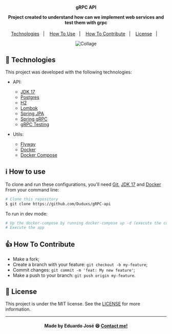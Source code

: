 <h4 align="center">
  <p>gRPC API</p>
  
  <p>Project created to understand how can we implement web services and test them with grpc</p>
</h4>

<p align="center">
  <a href="#rocket-technologies">Technologies</a>&nbsp;&nbsp;&nbsp;|&nbsp;&nbsp;&nbsp;
  <a href="#information_source-how-to-use">How To Use</a>&nbsp;&nbsp;&nbsp;|&nbsp;&nbsp;&nbsp;
  <a href="#thumbsup-how-to-contribute">How To Contribute</a>&nbsp;&nbsp;&nbsp;|&nbsp;&nbsp;&nbsp;
  <a href="#memo-license">License</a>&nbsp;&nbsp;&nbsp;|&nbsp;&nbsp;&nbsp;
</p>

<p align="center">
<img alt="Collage" src="https://ik.imagekit.io/27ewoxssse/grpc_EgF6JkKju.png?ik-sdk-version=javascript-1.4.3&updatedAt=1664669087867"> 
</p>

## :rocket: Technologies

This project was developed with the following technologies:

- API:

  - [JDK 17](https://www.oracle.com/java/technologies/javase/jdk17-archive-downloads.html)
  - [Postgres](https://www.postgresql.org/)
  - [H2](https://h2database.com/html/main.html)
  - [Lombok](https://projectlombok.org/)
  - [Spring JPA](https://docs.spring.io/spring-data/jpa/docs/current/reference/html/)
  - [Spring gRPC](https://github.com/yidongnan/grpc-spring-boot-starter)
  - [gRPC Testing](https://mvnrepository.com/artifact/io.grpc/grpc-testing)
  
- Utils:

  - [Flyway](https://flywaydb.org/)
  - [Docker](https://www.docker.com/)
  - [Docker Compose](https://docs.docker.com/compose/)
  
## :information_source: How to use
To clone and run these configurations, you'll need [Git](https://git-scm.com), [JDK 17](https://www.oracle.com/java/technologies/javase/jdk17-archive-downloads.html) and [Docker](https://www.docker.com/) From your command line:

```bash
# Clone this repository
$ git clone https://github.com/Duduxs/gRPC-api
```

To run in dev mode:

```bash
# Up the docker-compose by running docker-compose up -d (execute the command right in docker fold). 
# Execute the app
```

## :thumbsup: How To Contribute

-  Make a fork;
-  Create a branch with your feature: `git checkout -b my-feature`;
-  Commit changes: `git commit -m 'feat: My new feature'`;
-  Make a push to your branch: `git push origin my-feature`.

## :memo: License
This project is under the MIT license. See the [LICENSE](https://github.com/Duduxs/gRPC-api/blob/main/LICENSE) for more information.

    
---

<h4 align="center">
    Made by Eduardo José 😆 <a href="https://www.linkedin.com/in/eduarddojose/" target="_blank">Contact me!</a>
</h4>
